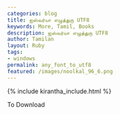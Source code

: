 ```yaml
---  
categories: blog  
title: ஐஸ்வர்யா எழுத்துரு UTF8
keywords: More, Tamil, Books  
description: ஐஸ்வர்யா எழுத்துரு UTF8
author: Tamilan  
layout: Ruby  
tags:     
- windows
permalink: any_font_to_utf8  
featured: /images/noolkal_96_6.png  
---  
```

{% include kirantha_include.html %} 

To Download

